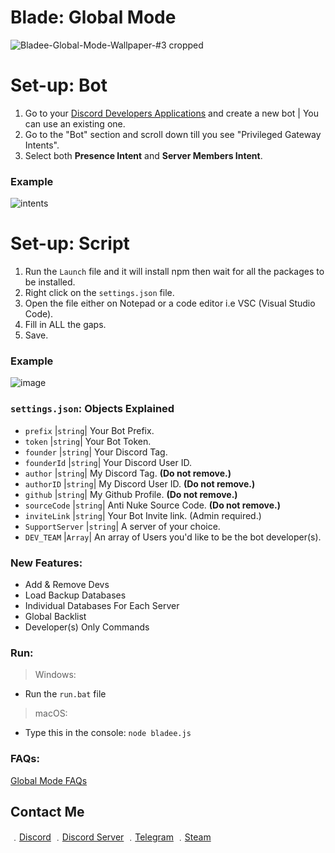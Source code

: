 # Blade: Global Mode

![Bladee-Global-Mode-Wallpaper-#3 cropped](https://user-images.githubusercontent.com/71920969/113477567-a92aaf80-947a-11eb-8dd1-74a01a005917.jpg)

# Set-up: Bot

1. Go to your [Discord Developers Applications](https://discord.com/developers/applications) and create a new bot | You can use an existing one.
2. Go to the "Bot" section and scroll down till you see "Privileged Gateway Intents".
3. Select both **Presence Intent** and **Server Members Intent**.

### Example

![intents](https://media.discordapp.net/attachments/782211920416735252/789810856460419092/unknown.png?width=1409&height=400)

# Set-up: Script

1. Run the `Launch` file and it will install npm then wait for all the packages to be installed.
1. Right click on the `settings.json` file.
2. Open the file either on Notepad or a code editor i.e VSC (Visual Studio Code).
3. Fill in ALL the gaps.
4. Save.

### Example

![image](https://user-images.githubusercontent.com/71920969/113477615-13dbeb00-947b-11eb-80ab-1b0895b86e78.png)

### `settings.json`: Objects Explained

* `prefix` |`string`| Your Bot Prefix.
* `token` |`string`| Your Bot Token.
* `founder` |`string`| Your Discord Tag.
* `founderId` |`string`| Your Discord User ID.
* `author` |`string`| My Discord Tag. **(Do not remove.)**
* `authorID` |`string`| My Discord User ID. **(Do not remove.)**
* `github` |`string`| My Github Profile. **(Do not remove.)**
* `sourceCode` |`string`| Anti Nuke Source Code. **(Do not remove.)**
* `inviteLink` |`string`| Your Bot Invite link. (Admin required.)
* `SupportServer` |`string`| A server of your choice. 
* `DEV_TEAM` |`Array`| An array of Users you'd like to be the bot developer(s).

### New Features:
- Add & Remove Devs
- Load Backup Databases
- Individual Databases For Each Server
- Global Backlist
- Developer(s) Only Commands

### Run:
> Windows:
* Run the `run.bat` file
> macOS: 
* Type this in the console: `node bladee.js`

### FAQs:
[Global Mode FAQs](https://github.com/17teen/Discord-Bladee-Server-Anti-Nuker/tree/main/FAQs#global-mode)

## Contact Me

﹒[Discord](https://discord.com/users/709827684888215582)
﹒[Discord Server](https://discord.gg/4nSYqZ8KAA)
﹒[Telegram](https://t.me/clairvoyant7teen)
﹒[Steam](https://steamcommunity.com/id/seven777teen/)
